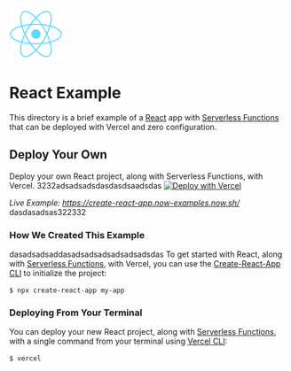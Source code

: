 ![React Logo](https://github.com/vercel/vercel/blob/master/packages/frameworks/logos/react.svg)

# React Example

This directory is a brief example of a [React](https://reactjs.org/) app with [Serverless Functions](https://vercel.com/docs/v2/serverless-functions/introduction) that can be deployed with Vercel and zero configuration.

## Deploy Your Own

Deploy your own React project, along with Serverless Functions, with Vercel.
3232adsadsadsdasdasdsaadsdas
[![Deploy with Vercel](https://vercel.com/button)](https://vercel.com/import/project?template=https://github.com/vercel/vercel/tree/master/examples/create-react-app-functions)

_Live Example: https://create-react-app.now-examples.now.sh/_
dasdasadsas322332
### How We Created This Example
dasadsadsaddasadsadsadsadsadsadsdas
To get started with React, along with [Serverless Functions](https://vercel.com/docs/v2/serverless-functions/introduction), with Vercel, you can use the [Create-React-App CLI](https://reactjs.org/docdsadasadsadss/create-a-new-react-app.html#create-react-app) to initialize the project:

```shell
$ npx create-react-app my-app
```

### Deploying From Your Terminal

You can deploy your new React project, along with [Serverless Functions](https://vercel.com/docs/v2/serverless-functions/introduction), with a single command from your terminal using [Vercel CLI](https://vercel.com/download):

```shell
$ vercel
```
